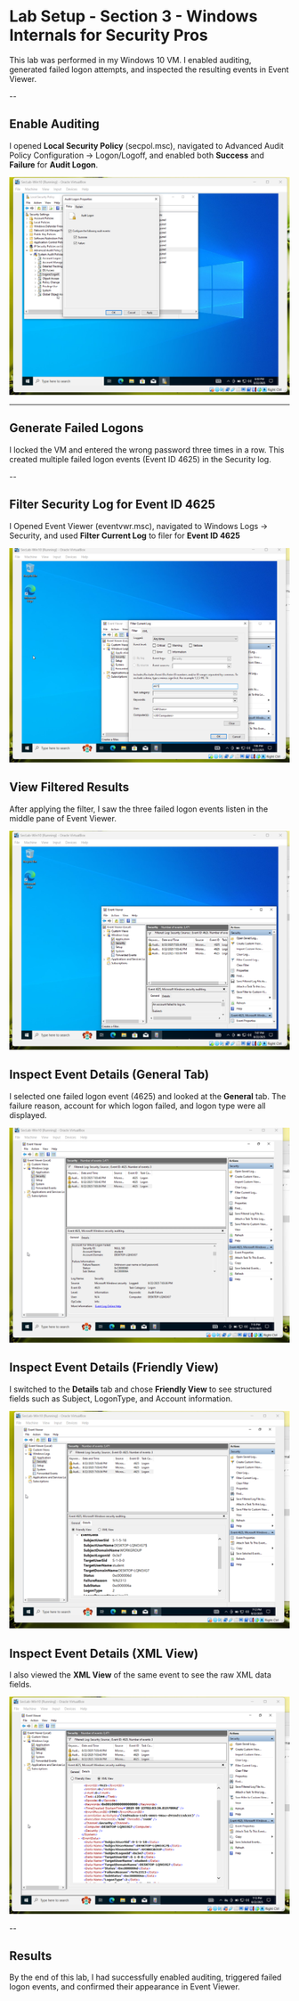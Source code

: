 # Lab Setup - Section 3 - Windows Internals for Security Pros
This lab was performed in my Windows 10 VM. I enabled auditing, generated failed logon attempts, and inspected the resulting events in Event Viewer.

--

## Enable Auditing
I opened **Local Security Policy** (secpol.msc), navigated to Advanced Audit Policy Configuration -> Logon/Logoff, and enabled both **Success** and **Failure** for **Audit Logon**.

![Auditing Enabled](../screenshots/win10/01_auditing_enabled.png)

---

## Generate Failed Logons
I locked the VM and entered the wrong password three times in a row. This created multiple failed logon events (Event ID 4625) in the Security log.

--

## Filter Security Log for Event ID 4625
I Opened Event Viewer (eventvwr.msc), navigated to Windows Logs -> Security, and used **Filter Current Log** to filer for **Event ID 4625**

![Filter Current Log - 4625](../screenshots/win10/02_eventviewer_filter.png)

## View Filtered Results
After applying the filter, I saw the three failed logon events listen in the middle pane of Event Viewer.

![Filtered Results List](../screenshots/win10/03_filtered_results.png)

## Inspect Event Details (General Tab)
I selected one failed logon event (4625) and looked at the **General** tab. The failure reason, account for which logon failed, and logon type were all displayed.

![Event 4625 General Tab](../screenshots/win10/04_4625_general.png)

## Inspect Event Details (Friendly View)
I switched to the **Details** tab and chose **Friendly View** to see structured fields such as Subject, LogonType, and Account information.

![Event 4625 Details - Friendly View](../screenshots/win10/05_4625_details_friendly.png)

## Inspect Event Details (XML View)
I also viewed the **XML View** of the same event to see the raw XML data fields.

![Event 4625 Details - XML View](../screenshots/win10/06_4625_details_xml.png)

--

## Results
By the end of this lab, I had successfully enabled auditing, triggered failed logon events, and confirmed their appearance in Event Viewer.
